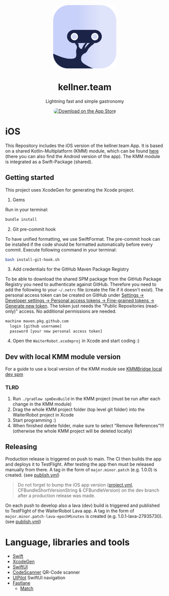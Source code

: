 <p align="center">
    <img src="documentation/wr-square-rounded.png" style="width:200px; border-radius: 15px;" alt="kellner.team logo"/>
</p>
<h1 align="center">kellner.team</h1>
<div align="center">
    <p>Lightning fast and simple gastronomy</p>
    <a href="https://apps.apple.com/at/app/waiterrobot/id1610157234?itsct=apps_box_badge&itscg=30200">
      <img src="https://toolbox.marketingtools.apple.com/api/badges/download-on-the-app-store/black/en-us?size=250x83&releaseDate=1660003200" alt="Download on the App Store" style="border-radius: 13px; width: 155px;">
    </a>
</div>

# iOS

This Repository includes the iOS version of the kellner.team App. It is based on a shared Kotlin-Multiplatform (KMM)
module, which can be found [here](https://github.com/DatepollSystems/waiterrobot-mobile_android-shared) (there you can
also find the Android version of the app).
The KMM module is integrated as a Swift-Package (shared).

## Getting started

This project uses XcodeGen for generating the Xcode project.

1. Gems

Run in your terminal: 

```bash
bundle install
```

2. Git pre-commit hook

To have unified formatting, we use SwiftFormat. The pre-commit hook can be installed if the code should be formatted automatically before every commit. Execute following command in your terminal:

```bash
bash install-git-hook.sh
```


3. Add credentials for the GitHub Maven Package Registry

To be able to download the shared SPM package from the GitHub Package Registry you need to authenticate against GitHub.
Therefore you need to add the following to your `~/.netrc` file (create the file if it doesn't exist).
The personal access token can be created on GitHub under 
[Settings -> Developer settings -> Personal access tokens -> Fine-grained tokens -> Generate new token](https://github.com/settings/personal-access-tokens/new).
The token just needs the "Public Repositories (read-only)" access. No additional permissions are needed.

```
machine maven.pkg.github.com
  login [github username]
  password [your new personal access token]
```

4. Open the `WaiterRobot.xcodeproj` in Xcode and start coding :)


## Dev with local KMM module version

For a guide to use a local version of the KMM module
see [KMMBridge local dev spm](https://touchlab.github.io/KMMBridge/spm/IOS_LOCAL_DEV_SPM)

### TLRD

1. Run `./gradlew spmDevBuild` in the KMM project (must be run after each change in the KMM module)
2. Drag the whole KMM project folder (top level git folder) into the WaiterRobot project in Xcode
3. Start programming :)
4. When finished delete folder, make sure to select "Remove References"!!! (otherwise the whole KMM
   project will be deleted locally)

## Releasing

Production release is triggered on push to main. The CI then builds the app and deploys it to
TestFlight. After testing the app then must be released manually from there. A tag in the form of 
`major.minor.patch` (e.g. 1.0.0) is created. (see [publish.yml](.github/workflows/publish.yml))

> Do not forget to bump the iOS app version ([project.yml](project.yml), CFBundleShortVersionString & CFBundleVersion) 
> on the dev branch after a production release was made.

On each push to develop also a lava (dev) build is triggered and published to TestFlight of
the WaiterRobot Lava app. A tag in the form of `major.minor.patch-lava-epochMinutes` is created 
(e.g. 1.0.1-lava-27935730). (see [publish.yml](.github/workflows/publish.yml))

# Language, libraries and tools

- [Swift](https://www.apple.com/de/swift/)
- [XcodeGen](https://yonaskolb.github.io/XcodeGen/)
- [SwiftUI](https://developer.apple.com/xcode/swiftui/)
- [CodeScanner](https://github.com/twostraws/CodeScanner) QR-Code scanner
- [UIPilot](https://canopas.github.io/UIPilot/) SwiftUI navigation
- [Fastlane](https://docs.fastlane.tools/)
  - [Match](https://docs.fastlane.tools/actions/match/)
